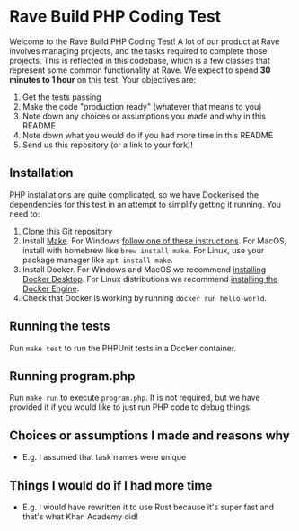 # Rave Build PHP Coding Test
Welcome to the Rave Build PHP Coding Test! A lot of our product at Rave 
involves managing projects, and the tasks required to complete those projects.
This is reflected in this codebase, which is a few classes that represent some 
common functionality at Rave. We expect to spend **30 minutes to 1 hour** on this test.
Your objectives are:

1. Get the tests passing
2. Make the code "production ready" (whatever that means to you)
3. Note down any choices or assumptions you made and why in this README
4. Note down what you would do if you had more time in this README
5. Send us this repository (or a link to your fork)!

## Installation
PHP installations are quite complicated, so we have Dockerised the 
dependencies for this test in an attempt to simplify getting it running.
You need to:

1. Clone this Git repository
2. Install [Make](https://www.gnu.org/software/make/). For Windows
   [follow one of these instructions](https://stackoverflow.com/a/32127632).
   For MacOS, install with homebrew like `brew install make`. For Linux, use 
   your package manager like `apt install make`.
3. Install Docker. For Windows and MacOS we recommend 
   [installing Docker Desktop](https://docs.docker.com/desktop/install/windows-install/). 
   For Linux distributions we recommend
   [installing the Docker Engine](https://docs.docker.com/engine/install/).
4. Check that Docker is working by running `docker run hello-world`.

## Running the tests
Run `make test` to run the PHPUnit tests in a Docker container.

## Running program.php
Run `make run` to execute `program.php`. It is not required, but we have provided 
it if you would like to just run PHP code to debug things.

## Choices or assumptions I made and reasons why
* E.g. I assumed that task names were unique

## Things I would do if I had more time
* E.g. I would have rewritten it to use Rust because it's super fast and 
that's what Khan Academy did!

